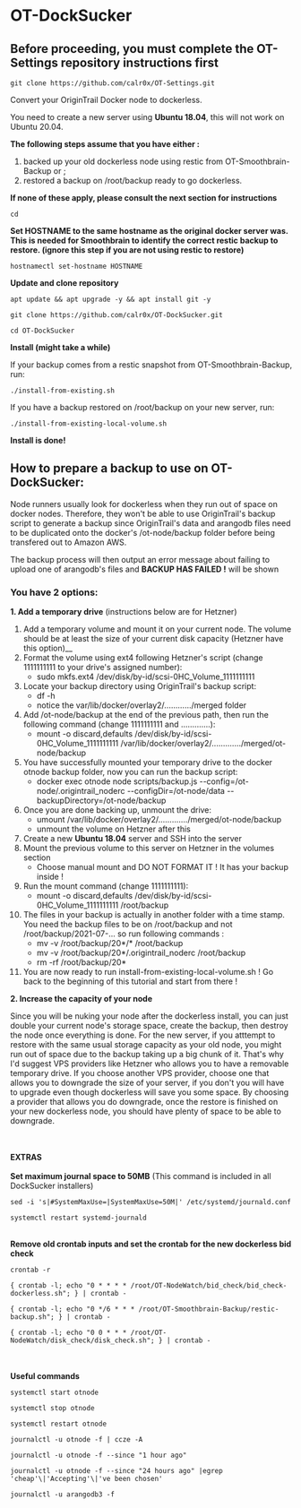 # OT-DockSucker

## __Before proceeding, you must complete the OT-Settings repository instructions first__
```
git clone https://github.com/calr0x/OT-Settings.git
```

Convert your OriginTrail Docker node to dockerless.

You need to create a new server using __Ubuntu 18.04__, this will not work on Ubuntu 20.04.

__The following steps assume that you have either :__
1. backed up your old dockerless node using restic from OT-Smoothbrain-Backup or ;
2. restored a backup on /root/backup ready to go dockerless.

__If none of these apply, please consult the next section for instructions__

```
cd
```

__Set HOSTNAME to the same hostname as the original docker server was. This is needed for Smoothbrain to identify the correct restic backup to restore. (ignore this step if you are not using restic to restore)__
```
hostnamectl set-hostname HOSTNAME
```

__Update and clone repository__
```
apt update && apt upgrade -y && apt install git -y
```
```
git clone https://github.com/calr0x/OT-DockSucker.git
```
```
cd OT-DockSucker
```
__Install (might take a while)__

If your backup comes from a restic snapshot from OT-Smoothbrain-Backup, run:
```
./install-from-existing.sh
```
If you have a backup restored on /root/backup on your new server, run:
```
./install-from-existing-local-volume.sh
```
__Install is done!__

## __How to prepare a backup to use on OT-DockSucker:__

Node runners usually look for dockerless when they run out of space on docker nodes. Therefore, they won't be able to use OriginTrail's backup script to generate a backup since OriginTrail's data and arangodb files need to be duplicated onto the docker's /ot-node/backup folder before being transfered out to Amazon AWS. 

The backup process will then output an error message about failing to upload one of arangodb's files and __BACKUP HAS FAILED !__ will be shown

### __You have 2 options:__
__1. Add a temporary drive__ (instructions below are for Hetzner) 
1. Add a temporary volume and mount it on your current node. The volume should be at least the size of your current disk capacity (Hetzner have this option)__
2. Format the volume using ext4 following Hetzner's script (change 1111111111 to your drive's assigned number):
    - sudo mkfs.ext4 /dev/disk/by-id/scsi-0HC_Volume_1111111111
3. Locate your backup directory using OriginTrail's backup script:
    - df -h
    - notice the var/lib/docker/overlay2/............/merged folder
4. Add /ot-node/backup at the end of the previous path, then run the following command (change 1111111111 and .............):
    - mount -o discard,defaults /dev/disk/by-id/scsi-0HC_Volume_1111111111 /var/lib/docker/overlay2/............./merged/ot-node/backup
5. You have successfully mounted your temporary drive to the docker otnode backup folder, now you can run the backup script:
    - docker exec otnode node scripts/backup.js --config=/ot-node/.origintrail_noderc --configDir=/ot-node/data --backupDirectory=/ot-node/backup
6. Once you are done backing up, unmount the drive:
    - umount /var/lib/docker/overlay2/............./merged/ot-node/backup
    - unmount the volume on Hetzner after this
7. Create a new __Ubuntu 18.04__ server and SSH into the server
8. Mount the previous volume to this server on Hetzner in the volumes section
    - Choose manual mount and DO NOT FORMAT IT ! It has your backup inside !
9. Run the mount command (change 1111111111):
    - mount -o discard,defaults /dev/disk/by-id/scsi-0HC_Volume_1111111111 /root/backup
10. The files in your backup is actually in another folder with a time stamp. You need the backup files to be on /root/backup and not /root/backup/2021-07-... so run following commands :
    - mv -v /root/backup/20*/* /root/backup
    - mv -v /root/backup/20*/.origintrail_noderc /root/backup
    - rm -rf /root/backup/20*
11. You are now ready to run install-from-existing-local-volume.sh ! Go back to the beginning of this tutorial and start from there !

__2. Increase the capacity of your node__

Since you will be nuking your node after the dockerless install, you can just double your current node's storage space, create the backup, then destroy the node once everything is done. For the new server, if you atttempt to restore with the same usual storage capacity as your old node, you might run out of space due to the backup taking up a big chunk of it. That's why I'd suggest VPS providers like Hetzner who allows you to have a removable temporary drive. If you choose another VPS provider, choose one that allows you to downgrade the size of your server, if you don't you will have to upgrade even though dockerless will save you some space. By choosing a provider that allows you do downgrade, once the restore is finished on your new dockerless node, you should have plenty of space to be able to downgrade.

\
\
__EXTRAS__
\
\
__Set maximum journal space to 50MB__ (This command is included in all DockSucker installers)
```
sed -i 's|#SystemMaxUse=|SystemMaxUse=50M|' /etc/systemd/journald.conf
```
```
systemctl restart systemd-journald
```
\
__Remove old crontab inputs and set the crontab for the new dockerless bid check__
```
crontab -r
```
```
{ crontab -l; echo "0 * * * * /root/OT-NodeWatch/bid_check/bid_check-dockerless.sh"; } | crontab -
```
```
{ crontab -l; echo "0 */6 * * * /root/OT-Smoothbrain-Backup/restic-backup.sh"; } | crontab -
```
```
{ crontab -l; echo "0 0 * * * /root/OT-NodeWatch/disk_check/disk_check.sh"; } | crontab -
```
\
\
__Useful commands__
```
systemctl start otnode
```
```
systemctl stop otnode
```
```
systemctl restart otnode
```
```
journalctl -u otnode -f | ccze -A
```
```
journalctl -u otnode -f --since "1 hour ago"
```
```
journalctl -u otnode -f --since "24 hours ago" |egrep 'cheap'\|'Accepting'\|'ve been chosen'
```
```
journalctl -u arangodb3 -f
```
